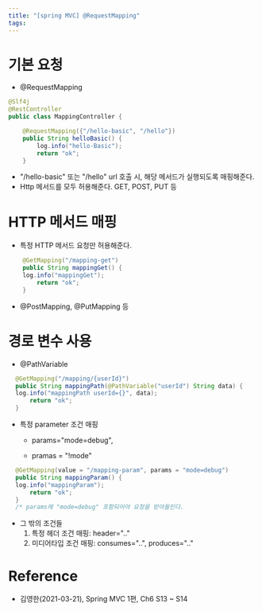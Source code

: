 ```yaml
---
title: "[spring MVC] @RequestMapping" 
tags:
---
```

# 기본 요청
* @RequestMapping
```java
@Slf4j
@RestController
public class MappingController {

    @RequestMapping({"/hello-basic", "/hello"})
    public String helloBasic() {
        log.info("hello-Basic");
        return "ok";
    }
```
 * "/hello-basic" 또는 "/hello" url 호출 시, 해당 메서드가 실행되도록 매핑해준다.
 * Http 메서드를 모두 허용해준다. GET, POST, PUT 등

 # HTTP 메서드 매핑
 * 특정 HTTP 메서드 요청만 허용해준다.
```java
    @GetMapping("/mapping-get")
    public String mappingGet() {
    log.info("mappingGet");
        return "ok";
    }
```
* @PostMapping, @PutMapping 등

# 경로 변수 사용
* @PathVariable
```java
  @GetMapping("/mapping/{userId}")
  public String mappingPath(@PathVariable("userId") String data) {
  log.info("mappingPath userId={}", data);
      return "ok";
  }
```
* 특정 parameter 조건 매핑

  * params="mode=debug",

  * pramas = "!mode"

```java
  @GetMapping(value = "/mapping-param", params = "mode=debug")
  public String mappingParam() {
  log.info("mappingParam");
      return "ok";
  }
  /* params에 "mode=debug" 포함되어야 요청을 받아들인다.
```
* 그 밖의 조건들
  1. 특정 헤더 조건 매핑: header=".."
  2. 미디어타입 조건 매핑: consumes="..", produces=".."

# Reference
* 김영한(2021-03-21), Spring MVC 1편, Ch6 S13 ~ S14

 